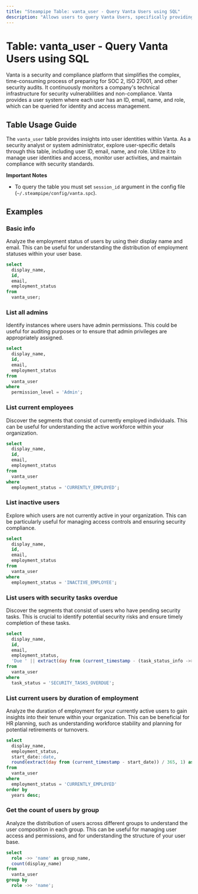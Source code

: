 ```yaml
---
title: "Steampipe Table: vanta_user - Query Vanta Users using SQL"
description: "Allows users to query Vanta Users, specifically providing information about each user's ID, email, name, and role. This assists in managing user identities and access within the Vanta platform."
---
```


# Table: vanta_user - Query Vanta Users using SQL

Vanta is a security and compliance platform that simplifies the complex, time-consuming process of preparing for SOC 2, ISO 27001, and other security audits. It continuously monitors a company's technical infrastructure for security vulnerabilities and non-compliance. Vanta provides a user system where each user has an ID, email, name, and role, which can be queried for identity and access management.

## Table Usage Guide

The `vanta_user` table provides insights into user identities within Vanta. As a security analyst or system administrator, explore user-specific details through this table, including user ID, email, name, and role. Utilize it to manage user identities and access, monitor user activities, and maintain compliance with security standards.

**Important Notes**
- To query the table you must set `session_id` argument in the config file (`~/.steampipe/config/vanta.spc`).

## Examples

### Basic info
Analyze the employment status of users by using their display name and email. This can be useful for understanding the distribution of employment statuses within your user base.

```sql
select
  display_name,
  id,
  email,
  employment_status
from
  vanta_user;
```

### List all admins
Identify instances where users have admin permissions. This could be useful for auditing purposes or to ensure that admin privileges are appropriately assigned.

```sql
select
  display_name,
  id,
  email,
  employment_status
from
  vanta_user
where
  permission_level = 'Admin';
```

### List current employees
Discover the segments that consist of currently employed individuals. This can be useful for understanding the active workforce within your organization.

```sql
select
  display_name,
  id,
  email,
  employment_status
from
  vanta_user
where
  employment_status = 'CURRENTLY_EMPLOYED';
```

### List inactive users
Explore which users are not currently active in your organization. This can be particularly useful for managing access controls and ensuring security compliance.

```sql
select
  display_name,
  id,
  email,
  employment_status
from
  vanta_user
where
  employment_status = 'INACTIVE_EMPLOYEE';
```

### List users with security tasks overdue
Discover the segments that consist of users who have pending security tasks. This is crucial to identify potential security risks and ensure timely completion of these tasks.

```sql
select
  display_name,
  id,
  email,
  employment_status,
  'Due ' || extract(day from (current_timestamp - (task_status_info ->> 'dueDate')::timestamp)) || ' day(s) ago.' as security_task_status
from
  vanta_user
where
  task_status = 'SECURITY_TASKS_OVERDUE';
```

### List current users by duration of employment
Analyze the duration of employment for your currently active users to gain insights into their tenure within your organization. This can be beneficial for HR planning, such as understanding workforce stability and planning for potential retirements or turnovers.

```sql
select
  display_name,
  employment_status,
  start_date::date,
  round(extract(day from (current_timestamp - start_date)) / 365, 1) as years
from
  vanta_user
where
  employment_status = 'CURRENTLY_EMPLOYED'
order by
  years desc;
```

### Get the count of users by group
Analyze the distribution of users across different groups to understand the user composition in each group. This can be useful for managing user access and permissions, and for understanding the structure of your user base.

```sql
select
  role ->> 'name' as group_name,
  count(display_name)
from
  vanta_user
group by
  role ->> 'name';
```